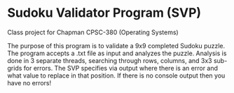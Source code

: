 # Sudoku Validator Program (SVP)

Class project for Chapman CPSC-380 (Operating Systems)

The purpose of this program is to validate a 9x9 completed Sudoku puzzle.
The program accepts a .txt file as input and analyzes the puzzle.
Analysis is done in 3 separate threads, searching through rows, columns, and 3x3 sub-grids for errors.
The SVP specifies via output where there is an error and what value to replace in that position.
If there is no console output then you have no errors!

